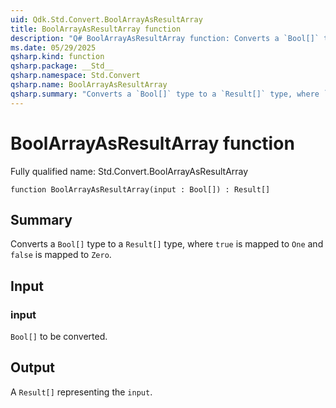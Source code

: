 ```yaml
---
uid: Qdk.Std.Convert.BoolArrayAsResultArray
title: BoolArrayAsResultArray function
description: "Q# BoolArrayAsResultArray function: Converts a `Bool[]` type to a `Result[]` type, where `true` is mapped to `One` and `false` is mapped to `Zero`."
ms.date: 05/29/2025
qsharp.kind: function
qsharp.package: __Std__
qsharp.namespace: Std.Convert
qsharp.name: BoolArrayAsResultArray
qsharp.summary: "Converts a `Bool[]` type to a `Result[]` type, where `true` is mapped to `One` and `false` is mapped to `Zero`."
---
```


# BoolArrayAsResultArray function

Fully qualified name: Std.Convert.BoolArrayAsResultArray

```qsharp
function BoolArrayAsResultArray(input : Bool[]) : Result[]
```

## Summary
Converts a `Bool[]` type to a `Result[]` type, where `true`
is mapped to `One` and `false` is mapped to `Zero`.

## Input
### input
`Bool[]` to be converted.

## Output
A `Result[]` representing the `input`.
